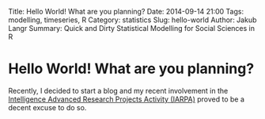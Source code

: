 Title: Hello World! What are you planning?
Date: 2014-09-14 21:00
Tags: modelling, timeseries, R
Category: statistics
Slug: hello-world
Author: Jakub Langr
Summary: Quick and Dirty Statistical Modelling for Social Sciences in R

# Hello World! What are you planning?

Recently, I decided to start a blog and my recent involvement in the [Intelligence Advanced Research Projects Activity (IARPA)](iarpa.gov) proved to be a decent excuse to do so.